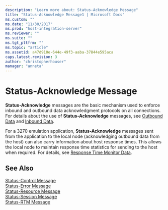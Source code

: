 ```yaml
---
description: "Learn more about: Status-Acknowledge Message"
title: "Status-Acknowledge Message1 | Microsoft Docs"
ms.custom: ""
ms.date: "11/30/2017"
ms.prod: "host-integration-server"
ms.reviewer: ""
ms.suite: ""
ms.tgt_pltfrm: ""
ms.topic: "article"
ms.assetid: a47d910e-644e-49f3-aaba-37844e595aca
caps.latest.revision: 3
author: "christopherhouser"
manager: "anneta"
---
```

# Status-Acknowledge Message
**Status-Acknowledge** messages are the basic mechanism used to enforce inbound and outbound data acknowledgment protocols on all connections. For details about the use of **Status-Acknowledge** messages, see [Outbound Data](../core/outbound-data1.md) and [Inbound Data](../core/inbound-data2.md).  
  
 For a 3270 emulation application, **Status-Acknowledge** messages sent from the application to the local node (acknowledging outbound data from the host) can also carry information about host response times. This allows the local node to maintain response time statistics for sending to the host when required. For details, see [Response Time Monitor Data](../core/response-time-monitor-data1.md).  
  
## See Also  
 [Status-Control Message](../core/status-control-message1.md)   
 [Status-Error Message](../core/status-error-message1.md)   
 [Status-Resource Message](../core/status-resource-message1.md)   
 [Status-Session Message](../core/status-session-message1.md)   
 [Status-RTM Message](../core/status-rtm-message1.md)
